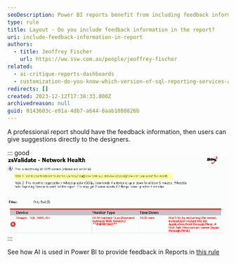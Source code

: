 ```yaml
---
seoDescription: Power BI reports benefit from including feedback information, enabling designers to receive direct suggestions and improve their work.
type: rule
title: Layout - Do you include feedback information in the report?
uri: include-feedback-information-in-report
authors:
  - title: Jeoffrey Fischer
    url: https://ww.ssw.com.au/people/jeoffrey-fischer
related:
  - ai-critique-reports-dashboards
  - customization-do-you-know-which-version-of-sql-reporting-services-and-visual-studio-you-are-using
redirects: []
created: 2023-12-12T17:38:33.000Z
archivedreason: null
guid: 0143603c-e91a-4db7-a644-8aab1080826b
---
```


A professional report should have the feedback information, then users can give suggestions directly to the designers.

<!--endintro-->

::: good  
![Figure: Good example - Include feedback information](ReportFeedback.gif)
:::

See how AI is used in Power BI to provide feedback in Reports in [this rule](/rules-to-better-power-bi/)
